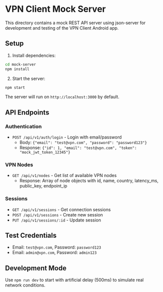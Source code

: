 # VPN Client Mock Server

This directory contains a mock REST API server using json-server for development and testing of the VPN Client Android app.

## Setup

1. Install dependencies:

```bash
cd mock-server
npm install
```

2. Start the server:

```bash
npm start
```

The server will run on `http://localhost:3000` by default.

## API Endpoints

### Authentication

- `POST /api/v1/auth/login` - Login with email/password
  - Body: `{"email": "test@vpn.com", "password": "password123"}`
  - Response: `{"id": 1, "email": "test@vpn.com", "token": "mock_jwt_token_12345"}`

### VPN Nodes

- `GET /api/v1/nodes` - Get list of available VPN nodes
  - Response: Array of node objects with id, name, country, latency_ms, public_key, endpoint_ip

### Sessions

- `GET /api/v1/sessions` - Get connection sessions
- `POST /api/v1/sessions` - Create new session
- `PUT /api/v1/sessions/:id` - Update session

## Test Credentials

- Email: `test@vpn.com`, Password: `password123`
- Email: `admin@vpn.com`, Password: `admin123`

## Development Mode

Use `npm run dev` to start with artificial delay (500ms) to simulate real network conditions.
